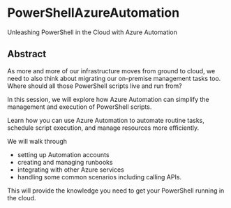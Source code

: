 # PowerShellAzureAutomation
Unleashing PowerShell in the Cloud with Azure Automation

## Abstract

As more and more of our infrastructure moves from ground to cloud, we need to also think about migrating our on-premise management tasks too. Where should all those PowerShell scripts live and run from?

In this session, we will explore how Azure Automation can simplify the management and execution of PowerShell scripts.

Learn how you can use Azure Automation to automate routine tasks, schedule script execution, and manage resources more efficiently.

We will walk through 
 - setting up Automation accounts
 - creating and managing runbooks
 - integrating with other Azure services
 - handling some common scenarios including calling APIs.

This will provide the knowledge you need to get your PowerShell running in the cloud.
